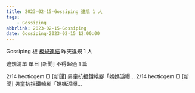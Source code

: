 ```yaml
---
title: 2023-02-15-Gossiping 違規 1 人
tags:
    - Gossiping
abbrlink: 2023-02-15-Gossiping
date: Gossiping-2023-02-15 12:00:00
---
```

Gossiping 板 [板規連結](https://www.ptt.cc/bbs/Gossiping/M.1637425085.A.07D.html)
昨天違規 1 人
<!-- more -->

違規清單
單日 [新聞] 不得超過 1 篇

2/14 hecticgem □ [新聞] 男童抗拒鑽轎腳「媽媽淚曝…
2/14 hecticgem □ [新聞] 男童抗拒鑽轎腳「媽媽淚曝…